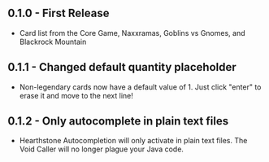 ## 0.1.0 - First Release
* Card list from the Core Game, Naxxramas, Goblins vs Gnomes, and Blackrock Mountain

## 0.1.1 - Changed default quantity placeholder
* Non-legendary cards now have a default value of 1. Just click "enter" to erase it and move to the next line!

## 0.1.2 - Only autocomplete in plain text files
* Hearthstone Autocompletion will only activate in plain text files. The Void Caller will no longer plague your Java code. 
